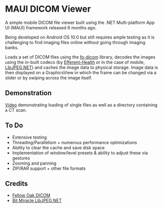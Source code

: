 # MAUI DICOM Viewer
A simple mobile DICOM file viewer built using the .NET Multi-platform App UI (MAUI) framework released 6 months ago. 

Being developed on Android OS 10.0 but still requires ample testing as it is challenging to find imaging files online without going through imaging banks.

Loads a set of DICOM files using the [fo-dicom](https://github.com/fo-dicom/fo-dicom) library, decodes the images using the in-built codecs (by [Efferent-Health](https://github.com/Efferent-Health/fo-dicom.Codecs) or in the case of mobile, [LibJPEG.NET](https://github.com/BitMiracle/libjpeg.net)) and caches the image data to physical storage. 
Image data is then displayed on a GraphicsView in which the frame can be changed via a slider or by swiping across the image itself. 

## Demonstration

[Video](https://www.youtube.com/watch?v=wFbUG_v2fn0) demonstrating loading of single files as well as a directory containing a CT scan.

## To Do
- Extensive testing 
- Threading/Parallelism + numerous performance optimizations
- Ability to clear the cache and save disk space
- Implementation of window/level presets & ability to adjust these via gestures
- Zooming and panning
- ZIP/RAR support + other file formats 

## Credits
- [Fellow Oak DICOM](https://github.com/fo-dicom/fo-dicom) 
- [Bit Miracle LibJPEG.NET](https://github.com/BitMiracle/libjpeg.net)
